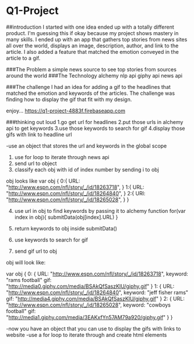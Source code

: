# Q1-Project

##introduction
I started with one idea ended up with a totally different product. I'm guessing this if okay because my project shows mastery in many skills. I ended up with an app that gathers top stories from news sites all over the world, displays an image, description, author, and link to the article. I also added a feature that matched the emotion conveyed in the article to a gif.

###The Problem
a simple news source to see top stories from sources around the world
###The Technology
alchemy nlp api
giphy api
news api

###The challenge
I had an idea for adding a gif to the headlines that matched the emotion and keywords of the articles. The challenge was finding how to display the gif that fit with my design.

enjoy...
https://q1-project-4883f.firebaseapp.com


###thinking out loud
1.go get url for headlines
2.put those urls in alchemy api to get keywords
3.use those keywords to search for gif
4.display those gifs with link to headline url

-use an object that stores the url and keywords in the global scope
1. use for loop to iterate through news api
2. send url to object
3. classify each obj with id of index number by sending i to obj

obj looks like
var obj {
  0:{
    URL: "http://www.espn.com/nfl/story/_/id/18263718",
  }
  1:{
    URL: "http://www.espn.com/nfl/story/_/id/18264840",
  }
  2:{
    URl: "http://www.espn.com/nfl/story/_/id/18265028",
  }
}

4. use url in obj to find keywords by passing it to alchemy function
  for(var index in obj){
    submitData(obj[index].URL)
  }
5. return keywords to obj inside submitData()

6. use keywords to search for gif
7. send gif url to obj

obj will look like:

var obj {
  0: {
    URL: "http://www.espn.com/nfl/story/_/id/18263718",
    keyword: "rams football"
    gif: "http://media0.giphy.com/media/BSAkQfSaszKIU/giphy.gif"
  }
  1: {
    URL: "http://www.espn.com/nfl/story/_/id/18264840",
    keyword: "jeff fisher rams"
    gif: "http://media4.giphy.com/media/BSAkQfSaszKIU/giphy.gif"
  }
  2: {
    URL: "http://www.espn.com/nfl/story/_/id/18265028",
    keyword: "cowboys football"
    gif: "http://media1.giphy.com/media/3EAKxfYn57AM79a920/giphy.gif"
  }
}

-now you have an object that you can use to display the gifs with links to website
-use a for loop to iterate through and create html elements
